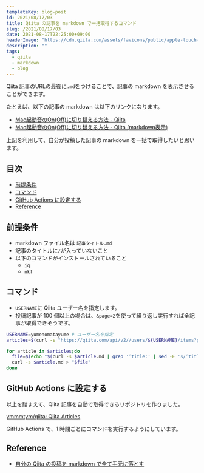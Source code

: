 ```yaml
---
templateKey: blog-post
id: 2021/08/17/03
title: Qiita の記事を markdown で一括取得するコマンド
slug: /2021/08/17/03
date: 2021-08-17T22:25:00+09:00
headerImage: "https://cdn.qiita.com/assets/favicons/public/apple-touch-icon-ec5ba42a24ae923f16825592efdc356f.png"
description: ""
tags:
  - qiita
  - markdown
  - blog
---
```


Qiita 記事のURLの最後に`.md`をつけることで、記事の markdown を表示させることができます。

たとえば、以下の記事の markdown は以下のリンクになります。

- [Mac起動音のOn(Off)に切り替える方法 - Qiita](https://qiita.com/yumenomatayume/items/69ef0911d9a46145dfd5)
- [Mac起動音のOn(Off)に切り替える方法 - Qiita (markdown表示)](https://qiita.com/yumenomatayume/items/69ef0911d9a46145dfd5.md)

上記を利用して、自分が投稿した記事の markdown を一括で取得したいと思います。

## 目次
<!-- START doctoc generated TOC please keep comment here to allow auto update -->
<!-- DON'T EDIT THIS SECTION, INSTEAD RE-RUN doctoc TO UPDATE -->


- [前提条件](#%E5%89%8D%E6%8F%90%E6%9D%A1%E4%BB%B6)
- [コマンド](#%E3%82%B3%E3%83%9E%E3%83%B3%E3%83%89)
- [GitHub Actions に設定する](#github-actions-%E3%81%AB%E8%A8%AD%E5%AE%9A%E3%81%99%E3%82%8B)
- [Reference](#reference)

<!-- END doctoc generated TOC please keep comment here to allow auto update -->

## 前提条件

- markdown ファイル名は `記事タイトル.md`
- 記事のタイトルに`/`が入っていないこと
- 以下のコマンドがインストールされていること
  - `jq`
  - `nkf`

## コマンド

- `USERNAME`に Qiita ユーザー名を指定します。
- 投稿記事が 100 個以上の場合は、`&page=2`を使って繰り返し実行すれば全記事が取得できそうです。

```bash
USERNAME=yumenomatayume # ユーザー名を指定
articles=$(curl -s "https://qiita.com/api/v2//users/${USERNAME}/items?per_page=100" | jq -r ".[].url")

for article in $articles;do
  file=$(echo "$(curl -s $article.md | grep '^title:' | sed -E 's/^title: //g').md" | nkf -w --url-input)
  curl -s $article.md > "$file"
done
```

## GitHub Actions に設定する

以上を踏まえて、Qiita 記事を自動で取得できるリポジトリを作りました。

[ymmmtym/qiita: Qiita Articles](https://github.com/ymmmtym/qiita)

GitHub Actions で、1 時間ごとにコマンドを実行するようにしています。

## Reference

- [自分の Qiita の投稿を markdown で全て手元に落とす](https://dev.to/nekottyo/qiita-markdown-5dbp)
